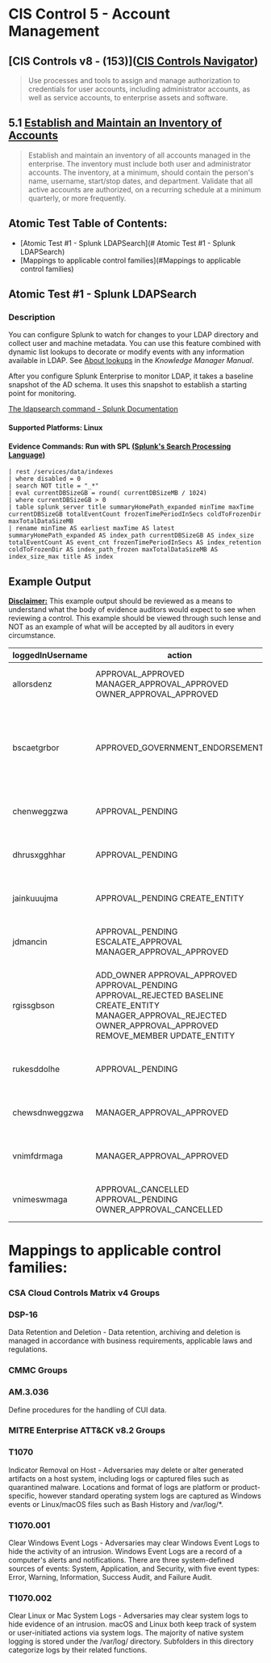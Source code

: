 # CIS Control 5 - Account Management

## [CIS Controls v8 - (153)]([CIS Controls Navigator](https://www.cisecurity.org/controls/cis-controls-navigator/))

> Use processes and tools to assign and manage authorization to credentials for user accounts, including administrator accounts, as well as service accounts, to enterprise assets and software.

## 5.1 [Establish and Maintain an Inventory of Accounts](https://www.cisecurity.org/controls/cis-controls-navigator/#collapse-a39)

> Establish and maintain an inventory of all accounts managed in the enterprise. The inventory must include both user and administrator accounts. The inventory, at a minimum, should contain the person's name, username, start/stop dates, and department. Validate that all active accounts are authorized, on a recurring schedule at a minimum quarterly, or more frequently.

## Atomic Test Table of Contents:

- [Atomic Test #1 - Splunk LDAPSearch](# Atomic Test #1 - Splunk LDAPSearch)
- [Mappings to applicable control families](#Mappings to applicable control families)

## Atomic Test #1 - Splunk LDAPSearch

### Description

You can configure Splunk to watch for changes to your LDAP directory and collect user and machine metadata. You can use this feature combined with dynamic list lookups to decorate or modify events with any information available in LDAP. See [About lookups](http://docs.splunk.com/Documentation/SplunkCloud/latest/Knowledge/Aboutlookupsandfieldactions) in the *Knowledge Manager Manual*.

After you configure Splunk Enterprise to monitor LDAP, it takes a baseline snapshot of the AD schema. It uses this snapshot to establish a starting point for monitoring.

[The ldapsearch command - Splunk Documentation](https://docs.splunk.com/Documentation/SA-LdapSearch/3.0.3/User/Theldapsearchcommand)

#### **Supported Platforms:** Linux

#### Evidence Commands: Run with SPL [(**Splunk's Search Processing Language**)]((https://www.splunk.com/en_us/resources/search-processing-language.html))

```SPL
| rest /services/data/indexes 
| where disabled = 0 
| search NOT title = "_*" 
| eval currentDBSizeGB = round( currentDBSizeMB / 1024) 
| where currentDBSizeGB > 0 
| table splunk_server title summaryHomePath_expanded minTime maxTime currentDBSizeGB totalEventCount frozenTimePeriodInSecs coldToFrozenDir maxTotalDataSizeMB 
| rename minTime AS earliest maxTime AS latest summaryHomePath_expanded AS index_path currentDBSizeGB AS index_size totalEventCount AS event_cnt frozenTimePeriodInSecs AS index_retention coldToFrozenDir AS index_path_frozen maxTotalDataSizeMB AS index_size_max title AS index
```

## Example Output

**<u>Disclaimer:</u>** This example output should be reviewed as a means to understand what the body of evidence auditors would expect to see when reviewing a control. This example should be viewed through such lense and NOT as an example of what will be accepted by all auditors in every circumstance.

| loggedInUsername | action                                                                                                                                                              | entityType                         | host                                                            | source                                                                      | message                                                                                     |
| ---------------- | ------------------------------------------------------------------------------------------------------------------------------------------------------------------- | ---------------------------------- | --------------------------------------------------------------- | --------------------------------------------------------------------------- | ------------------------------------------------------------------------------------------- |
| allorsdenz       | APPROVAL_APPROVED MANAGER_APPROVAL_APPROVED OWNER_APPROVAL_APPROVED                                                                                                 | GROUP                              | accounts-activity-service-01001                                 | /var/odo/volumes/accounts-activity-api/logs/accounts-activity-api/audit.log | xxxxxx is one of the owners of xxxx xxxx is the skip-level manager of xxxx null             |
| bscaetgrbor      | APPROVED_GOVERNMENT_ENDORSEMENT                                                                                                                                     | MANAGER_ENDORSEMENT                | accounts-activity-service-01001 accounts-activity-service-01002 | /var/odo/volumes/accounts-activity-api/logs/accounts-activity-api/audit.log | Endorsement: 'GOVERNMENT__Studio_ACCESS', STATUS: 'true'                                    |
| chenweggzwa      | APPROVAL_PENDING                                                                                                                                                    | GROUP                              | accounts-activity-service-01002                                 | /var/odo/volumes/accounts-activity-api/logs/accounts-activity-api/audit.log | null                                                                                        |
| dhrusxgghhar     | APPROVAL_PENDING                                                                                                                                                    | GROUP                              | accounts-activity-service-01002                                 | /var/odo/volumes/accounts-activity-api/logs/accounts-activity-api/audit.log | null                                                                                        |
| jainkuuujma      | APPROVAL_PENDING CREATE_ENTITY                                                                                                                                      | PENDING_OH_ENT                     | accounts-activity-service-01001                                 | /var/odo/volumes/accounts-activity-api/logs/accounts-activity-api/audit.log | null                                                                                        |
| jdmancin         | APPROVAL_PENDING ESCALATE_APPROVAL MANAGER_APPROVAL_APPROVED                                                                                                        | ENTITLEMENT                        | accounts-activity-service-01002                                 | /var/odo/volumes/accounts-activity-api/logs/accounts-activity-api/audit.log | Manager has trouble getting into XXXX XXXXX is the delegate of XXXXX, manager of XXXXX null |
| rgissgbson       | ADD_OWNER APPROVAL_APPROVED APPROVAL_PENDING APPROVAL_REJECTED BASELINE CREATE_ENTITY MANAGER_APPROVAL_REJECTED OWNER_APPROVAL_APPROVED REMOVE_MEMBER UPDATE_ENTITY | BASELINE CONTACT ENTITLEMENT GROUP | accounts-activity-service-01001 accounts-activity-service-01002 | /var/odo/volumes/accounts-activity-api/logs/accounts-activity-api/audit.log | null                                                                                        |
| rukesddolhe      | APPROVAL_PENDING                                                                                                                                                    | ENTITLEMENT                        | accounts-activity-service-01001                                 | /var/odo/volumes/accounts-activity-api/logs/accounts-activity-api/audit.log | null                                                                                        |
| chewsdnweggzwa   | MANAGER_APPROVAL_APPROVED                                                                                                                                           | PENDING_OH_ENT                     | accounts-activity-service-01001                                 | /var/odo/volumes/accounts-activity-api/logs/accounts-activity-api/audit.log | xxxxx is the manager of xxxxx                                                               |
| vnimfdrmaga      | MANAGER_APPROVAL_APPROVED                                                                                                                                           | GROUP                              | accounts-activity-service-01001                                 | /var/odo/volumes/accounts-activity-api/logs/accounts-activity-api/audit.log | xxxxx is the manager of vnimmaga                                                            |
| vnimeswmaga      | APPROVAL_CANCELLED APPROVAL_PENDING OWNER_APPROVAL_CANCELLED                                                                                                        | GROUP                              | accounts-activity-service-01002                                 | /var/odo/volumes/accounts-activity-api/logs/accounts-activity-api/audit.log | null xxxxxx is the approvee                                                                 |

# Mappings to applicable control families:

### **CSA Cloud Controls Matrix v4 Groups**

### DSP-16

Data Retention and Deletion - Data retention, archiving and deletion is managed in accordance with business requirements, applicable laws and regulations.

### **CMMC Groups**

### AM.3.036

Define procedures for the handling of CUI data.

### **MITRE Enterprise ATT&CK v8.2 Groups**

### T1070

Indicator Removal on Host - Adversaries may delete or alter generated artifacts on a host system, including logs or captured files such as quarantined malware. Locations and format of logs are platform or product-specific, however standard operating system logs are captured as Windows events or Linux/macOS files such as Bash History and /var/log/*.

### T1070.001

Clear Windows Event Logs - Adversaries may clear Windows Event Logs to hide the activity of an intrusion. Windows Event Logs are a record of a computer's alerts and notifications. There are three system-defined sources of events: System, Application, and Security, with five event types: Error, Warning, Information, Success Audit, and Failure Audit.

### T1070.002

Clear Linux or Mac System Logs - Adversaries may clear system logs to hide evidence of an intrusion. macOS and Linux both keep track of system or user-initiated actions via system logs. The majority of native system logging is stored under the /var/log/ directory. Subfolders in this directory categorize logs by their related functions.
